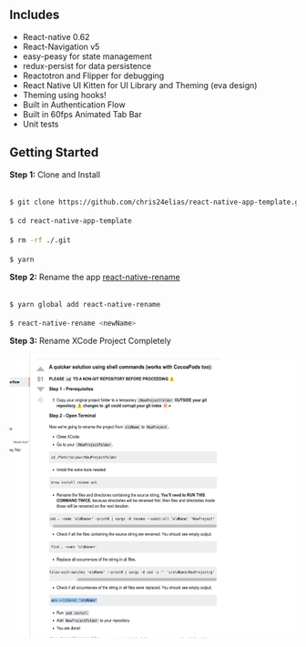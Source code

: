 ## Includes

- React-native 0.62
- React-Navigation v5
- easy-peasy for state management
- redux-persist for data persistence
- Reactotron and Flipper for debugging
- React Native UI Kitten for UI Library and Theming (eva design)
- Theming using hooks!
- Built in Authentication Flow
- Built in 60fps Animated Tab Bar
- Unit tests

## Getting Started

**Step 1:** Clone and Install

```sh

$ git clone https://github.com/chris24elias/react-native-app-template.git

$ cd react-native-app-template

$ rm -rf ./.git

$ yarn

```

**Step 2:** Rename the app [react-native-rename](https://github.com/junedomingo/react-native-rename#installation)

```sh

$ yarn global add react-native-rename

$ react-native-rename <newName>

```

**Step 3:** Rename XCode Project Completely

<img src="Screenshots/Howtorenamexcodeproject.png"
     style="height: 500px" />
